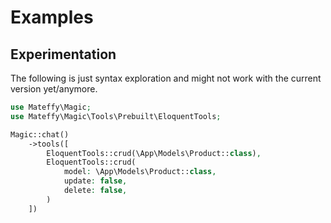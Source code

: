 # Examples

## Experimentation

The following is just syntax exploration and might not work with the current version yet/anymore.

```php
use Mateffy\Magic;
use Mateffy\Magic\Tools\Prebuilt\EloquentTools;

Magic::chat()
    ->tools([
        EloquentTools::crud(\App\Models\Product::class),
        EloquentTools::crud(
            model: \App\Models\Product::class,
            update: false,
            delete: false,
        )
    ])
```